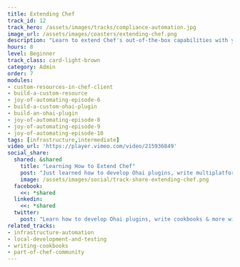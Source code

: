 ```yaml
---
title: Extending Chef
track_id: 12
track_hero: /assets/images/tracks/compliance-automation.jpg
image_url: /assets/images/coasters/extending-chef.png
description: "Learn to extend Chef's out-of-the-box capabilities with your own a la carte creations, like developing an Ohai plugin to collect a custom set of attributes or creating custom resources. Apply refactoring techniques that let you write multi-platform cookbooks."
hours: 8
level: Beginner
track_class: card-light-brown
category: Admin
order: 7
modules:
- custom-resources-in-chef-client
- build-a-custom-resource
- joy-of-automating-episode-6
- build-a-custom-ohai-plugin
- build-an-ohai-plugin
- joy-of-automating-episode-8
- joy-of-automating-episode-9
- joy-of-automating-episode-10
tags: [infrastructure,intermediate]
video_url: 'https://player.vimeo.com/video/215936849'
social_share:
  shared: &shared
    title: "Learning How to Extend Chef"
    post: "Just learned how to develop Ohai plugins, write multiplatform cookbooks and more with the \"Extending Chef\" track at #LearnChef Rally: learn.chef.io"
    image: /assets/images/social/track-share-extending-chef.png
  facebook:
    <<: *shared
  linkedin:
    <<: *shared
  twitter:
    post: "Learn how to develop Ohai plugins, write cookbooks & more with the \"Extending Chef\" track at #LearnChef Rally: learn.chef.io"
related_tracks:
- infrastructure-automation
- local-development-and-testing
- writing-cookbooks
- part-of-chef-community
---
```


